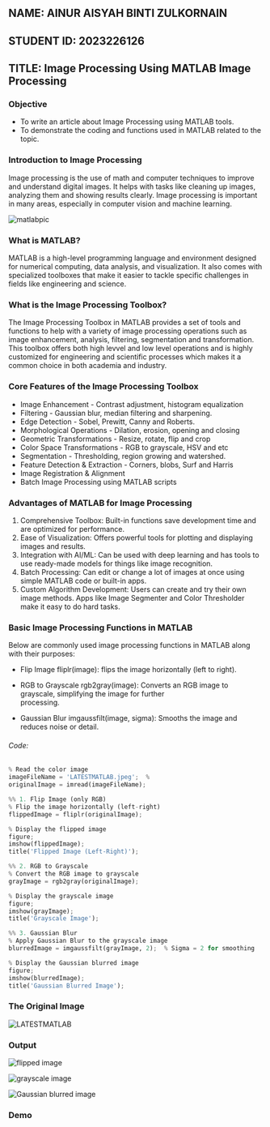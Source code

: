 ## NAME: AINUR AISYAH BINTI ZULKORNAIN
## STUDENT ID: 2023226126
## TITLE: Image Processing Using MATLAB Image Processing

### Objective 
- To write an article about Image Processing using MATLAB tools.
- To demonstrate the coding and functions used in MATLAB related to the topic.

### Introduction to Image Processing
Image processing is the use of math and computer techniques to improve and understand digital images. It helps with tasks like cleaning up images, analyzing them and showing results clearly. Image processing is important in many areas, especially in computer vision and machine learning.

![matlabpic](https://github.com/user-attachments/assets/0120101d-5197-4611-a994-37d71181a476)


### What is MATLAB?
MATLAB is a high-level programming language and environment designed for numerical computing, data analysis, and visualization. It also comes with specialized toolboxes that make it easier to tackle specific challenges in fields like engineering and science.

### What is the Image Processing Toolbox?

The Image Processing Toolbox in MATLAB provides a set of tools and functions to help with a variety of image processing operations such as image enhancement, analysis, filtering, segmentation and transformation. This toolbox offers both high levvel and low level operations and is highly customized for engineering and scientific processes which makes it a common choice in both academia and industry.

### Core Features of the Image Processing Toolbox

- Image Enhancement - Contrast adjustment, histogram equalization
- Filtering - Gaussian blur, median filtering and sharpening.
- Edge Detection - Sobel, Prewitt, Canny and Roberts.
- Morphological Operations - Dilation, erosion, opening and closing
- Geometric Transformations - Resize, rotate, flip and crop
- Color Space Transformations - RGB to grayscale, HSV and etc
- Segmentation - Thresholding, region growing and watershed.
- Feature Detection & Extraction - Corners, blobs, Surf and Harris
- Image Registration & Alignment
- Batch Image Processing using MATLAB scripts

### Advantages of MATLAB for Image Processing

1. Comprehensive Toolbox: Built-in functions save development time and are optimized for performance.
2. Ease of Visualization: Offers powerful tools for plotting and displaying images and results.
3. Integration with AI/ML: Can be used with deep learning and has tools to use ready-made models for things like image recognition.
4. Batch Processing: Can edit or change a lot of images at once using simple MATLAB code or built-in apps.
5. Custom Algorithm Development: Users can create and try their own image methods. Apps like Image Segmenter and Color Thresholder make it easy to do hard tasks.

### Basic Image Processing Functions in MATLAB

Below are commonly used image processing functions in MATLAB along with their purposes:

- Flip Image
  fliplr(image): flips the image horizontally (left to right).

- RGB to Grayscale
   rgb2gray(image): Converts an RGB image to grayscale, simplifying the image for further   
   processing.

- Gaussian Blur
imgaussfilt(image, sigma): Smooths the image and reduces noise or detail.

###### Code:
```py
% Read the color image
imageFileName = 'LATESTMATLAB.jpeg';  % 
originalImage = imread(imageFileName);

%% 1. Flip Image (only RGB)
% Flip the image horizontally (left-right)
flippedImage = fliplr(originalImage);

% Display the flipped image
figure;
imshow(flippedImage);
title('Flipped Image (Left-Right)');

%% 2. RGB to Grayscale
% Convert the RGB image to grayscale
grayImage = rgb2gray(originalImage);

% Display the grayscale image
figure;
imshow(grayImage);
title('Grayscale Image');

%% 3. Gaussian Blur
% Apply Gaussian Blur to the grayscale image
blurredImage = imgaussfilt(grayImage, 2);  % Sigma = 2 for smoothing

% Display the Gaussian blurred image
figure;
imshow(blurredImage);
title('Gaussian Blurred Image');
```
### The Original Image

![LATESTMATLAB](https://github.com/user-attachments/assets/3993013d-b50a-4308-9114-8a37e5c09588)

### Output

![flipped image](https://github.com/user-attachments/assets/4ea00628-66c2-435e-af46-853935a82b5b)

![grayscale image](https://github.com/user-attachments/assets/09954ed3-3388-4f3d-bf73-d53a3ab5e0e6)

![Gaussian blurred image](https://github.com/user-attachments/assets/2e48a0ee-77e8-488d-8a22-11c03149c9b6)

### Demo


